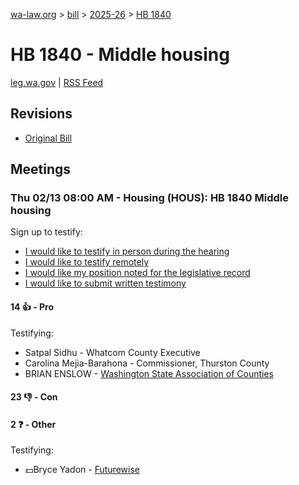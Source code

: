 [wa-law.org](/) > [bill](/bill/) > [2025-26](/bill/2025-26/) > [HB 1840](/bill/2025-26/hb/1840/)

# HB 1840 - Middle housing
[leg.wa.gov](https://app.leg.wa.gov/billsummary?BillNumber=1840&Year=2025&Initiative=false) | [RSS Feed](./rss.xml)

## Revisions
* [Original Bill](1/)

## Meetings
### Thu 02/13 08:00 AM - Housing (HOUS): HB 1840 Middle housing
Sign up to testify:
* [I would like to testify in person during the hearing](https://app.leg.wa.gov/csi/Testifier/Add?chamber=House&mId=32749&aId=163841&caId=25793&tId=1)
* [I would like to testify remotely](https://app.leg.wa.gov/csi/Testifier/Add?chamber=House&mId=32749&aId=163841&caId=25793&tId=2)
* [I would like my position noted for the legislative record](https://app.leg.wa.gov/csi/Testifier/Add?chamber=House&mId=32749&aId=163841&caId=25793&tId=3)
* [I would like to submit written testimony](https://app.leg.wa.gov/csi/Testifier/Add?chamber=House&mId=32749&aId=163841&caId=25793&tId=4)

#### 14 👍 - Pro
Testifying:
* Satpal Sidhu - Whatcom County Executive
* Carolina Mejia-Barahona - Commissioner, Thurston County
* BRIAN ENSLOW - [Washington State Association of Counties](/org/washington_state_association_of_counties/)

#### 23 👎 - Con

#### 2 ❓ - Other
Testifying:
* 💵Bryce Yadon - [Futurewise](/org/futurewise/)
